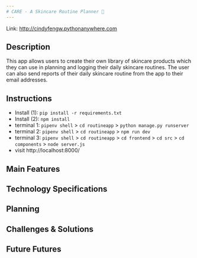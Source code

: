 ```yaml
---
# CARE - A Skincare Routine Planner 🌿
---
```


Link: http://cindyfengw.pythonanywhere.com

## Description

This app allows users to create their own library of skincare products which they can use in planning and logging their daily skincare routines. The user can also send reports of their daily skincare routine from the app to their email addresses.

## Instructions

- Install (1): `pip install -r requirements.txt`
- Install (2): `npm install`
- terminal 1: `pipenv shell` > `cd routineapp` > `python manage.py runserver`
- terminal 2: `pipenv shell` > `cd routineapp` > `npm run dev`
- terminal 3: `pipenv shell` > `cd routineapp` > `cd frontend` > `cd src` > `cd components` > `node server.js`
- visit http://localhost:8000/

## Main Features

## Technology Specifications

## Planning

## Challenges & Solutions

## Future Futures
